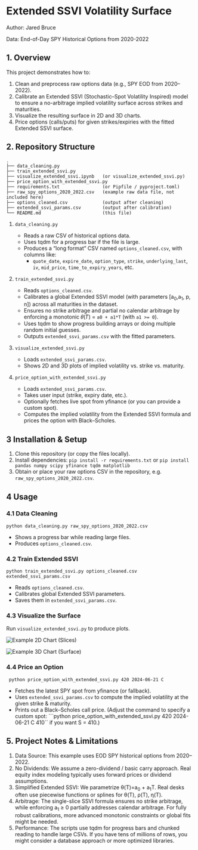 # Extended SSVI Volatility Surface
Author: Jared Bruce

Data: End-of-Day SPY Historical Options from 2020-2022

## 1. Overview
This project demonstrates how to:

1. Clean and preprocess raw options data (e.g., SPY EOD from 2020–2022).
2. Calibrate an Extended SSVI (Stochastic–Spot Volatility Inspired) model to ensure a no-arbitrage implied volatility surface across strikes and maturities.
3. Visualize the resulting surface in 2D and 3D charts.
4. Price options (calls/puts) for given strikes/expiries with the fitted Extended SSVI surface.

## 2. Repository Structure

```
.
├── data_cleaning.py
├── train_extended_ssvi.py
├── visualize_extended_ssvi.ipynb   (or visualize_extended_ssvi.py)
├── price_option_with_extended_ssvi.py
├── requirements.txt                (or Pipfile / pyproject.toml)
├── raw_spy_options_2020_2022.csv   (example raw data file, not included here)
├── options_cleaned.csv             (output after cleaning)
├── extended_ssvi_params.csv        (output after calibration)
└── README.md                       (this file)
```

1. ```data_cleaning.py```
    * Reads a raw CSV of historical options data.
    * Uses tqdm for a progress bar if the file is large.
    * Produces a “long format” CSV named ```options_cleaned.csv```, with columns like:
        * ```quote_date```, ```expire_date```, ```option_type```, ```strike```, ```underlying_last```, ```iv```, ```mid_price```, ```time_to_expiry_years```, etc.

2. ```train_extended_ssvi.py```
    * Reads ```options_cleaned.csv```.
    * Calibrates a global Extended SSVI model (with parameters [a<sub>0</sub>,a<sub>1</sub>, p, n]) across all maturities in the dataset.
    * Ensures no strike arbitrage and partial no calendar arbitrage by enforcing a monotonic 𝜃(𝑇) = ```a0 + a1*T``` (with ```a1 >= 0```).
    * Uses tqdm to show progress building arrays or doing multiple random initial guesses.
    * Outputs ```extended_ssvi_params.csv``` with the fitted parameters.

3. ```visualize_extended_ssvi.py```
    * Loads ```extended_ssvi_params.csv```.
    * Shows 2D and 3D plots of implied volatility vs. strike vs. maturity.

4. ```price_option_with_extended_ssvi.py```
    * Loads ```extended_ssvi_params.csv```.
    * Takes user input (strike, expiry date, etc.).
    * Optionally fetches live spot from yfinance (or you can provide a custom spot).
    * Computes the implied volatility from the Extended SSVI formula and prices the option with Black–Scholes.

## 3 Installation & Setup

1. Clone this repository (or copy the files locally).
2. Install dependencies: ```pip install -r requirements.txt``` or ```pip install pandas numpy scipy yfinance tqdm matplotlib```
3. Obtain or place your raw options CSV in the repository, e.g. ```raw_spy_options_2020_2022.csv```.

## 4 Usage

### 4.1 Data Cleaning

```python data_cleaning.py raw_spy_options_2020_2022.csv```
* Shows a progress bar while reading large files.
* Produces ```options_cleaned.csv```.

### 4.2 Train Extended SSVI

```python train_extended_ssvi.py options_cleaned.csv extended_ssvi_params.csv```
* Reads ```options_cleaned.csv```.
* Calibrates global Extended SSVI parameters.
* Saves them in ```extended_ssvi_params.csv```.

### 4.3 Visualize the Surface

Run ```visualize_extended_ssvi.py``` to produce plots.


![Example 2D Chart (Slices)](/Images/2D.png)

![Example 3D Chart (Surface)](https://github.com/jaredabruce/raw/main/SSVI_options_pricing/Images/3D.png)

### 4.4 Price an Option

``` python price_option_with_extended_ssvi.py 420 2024-06-21 C```
* Fetches the latest SPY spot from yfinance (or fallback).
* Uses ```extended_ssvi_params.csv``` to compute the implied volatility at the given strike & maturity.
* Prints out a Black–Scholes call price.
(Adjust the command to specify a custom spot: ```python price_option_with_extended_ssvi.py 420 2024-06-21 C 410`` if you want S = 410.)

## 5. Project Notes & Limitations

1. Data Source: This example uses EOD SPY historical options from 2020–2022.
2. No Dividends: We assume a zero-dividend / basic carry approach. Real equity index modeling typically uses forward prices or dividend assumptions.
3. Simplified Extended SSVI: We parametrize θ(T)=a<sub>0</sub> + a<sub>1</sub>T. Real desks often use piecewise functions or splines for θ(T), ρ(T), η(T).
4. Arbitrage: The single-slice SSVI formula ensures no strike arbitrage, while enforcing a<sub>1</sub> ≥ 0 partially addresses calendar arbitrage. For fully robust calibrations, more advanced monotonic constraints or global fits might be needed.
5. Performance: The scripts use tqdm for progress bars and chunked reading to handle large CSVs. If you have tens of millions of rows, you might consider a database approach or more optimized libraries.

